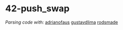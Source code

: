 # 42-push_swap

_Parsing code with:_
<a href=https://github.com/adrianofaus>adrianofaus</a> <a href=https://github.com/gustavdlima>gustavdlima</a> <a href=https://github.com/rodsmade>rodsmade</a> 
